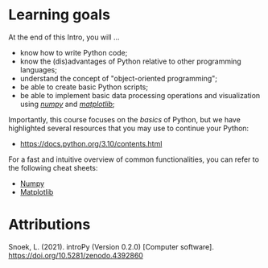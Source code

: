 # Learning goals
At the end of this Intro, you will ...

* know how to write Python code;
* know the (dis)advantages of Python relative to other programming languages;
* understand the concept of "object-oriented programming";
* be able to create basic Python scripts;
* be able to implement basic data processing operations and visualization using [*numpy*](https://numpy.org/) and [*matplotlib*](https://matplotlib.org/);

Importantly, this course focuses on the *basics* of Python, but we have highlighted several resources that you may use to continue your Python:
- https://docs.python.org/3.10/contents.html

For a fast and intuitive overview of common functionalities, you can refer to the following cheat sheets:
- [Numpy](https://assets.datacamp.com/blog_assets/Numpy_Python_Cheat_Sheet.pdf)
- [Matplotlib](https://matplotlib.org/cheatsheets/)


# Attributions
Snoek, L. (2021). introPy (Version 0.2.0) [Computer software]. https://doi.org/10.5281/zenodo.4392860
